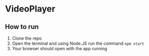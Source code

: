 # VideoPlayer
## How to run
1. Clone the repo
2. Open the terminal and using Node.JS run the command ```npm start```
3. Your browser should open with the app running
